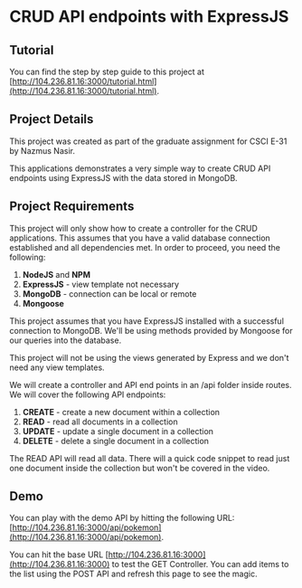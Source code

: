 # CRUD API endpoints with ExpressJS

## Tutorial
You can find the step by step guide to this project at [http://104.236.81.16:3000/tutorial.html](http://104.236.81.16:3000/tutorial.html).


## Project Details
This project was created as part of the graduate assignment for CSCI E-31 by Nazmus Nasir.

This applications demonstrates a very simple way to create CRUD API endpoints using ExpressJS with the data stored in MongoDB.

## Project Requirements
This project will only show how to create a controller for the CRUD applications.
This assumes that you have a valid database connection established and all dependencies met. In order to proceed, you need the following:


1. **NodeJS** and **NPM**
2. **ExpressJS** - view template not necessary
3. **MongoDB** - connection can be local or remote
4. **Mongoose**

This project assumes that you have ExpressJS installed with a successful connection to MongoDB.
We'll be using methods provided by Mongoose for our queries into the database.

This project will not be using the views generated by Express and we don't need any view templates.

We will create a controller and API end points in an /api folder inside routes. We will cover the following API endpoints:

1. **CREATE** - create a new document within a collection
2. **READ** - read all documents in a collection
3. **UPDATE** - update a single document in a collection
4. **DELETE** - delete a single document in a collection

The READ API will read all data. There will a quick code snippet to read just one document inside the collection but won't be covered in the video.

## Demo
You can play with the demo API by hitting the following URL: [http://104.236.81.16:3000/api/pokemon](http://104.236.81.16:3000/api/pokemon).

You can hit the base URL [http://104.236.81.16:3000](http://104.236.81.16:3000) to test the GET Controller. You can add items to the list using the POST API and refresh this page to see the magic.